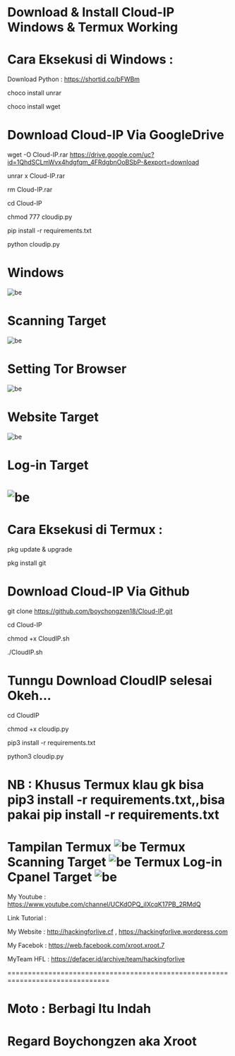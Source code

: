 # Download & Install Cloud-IP Windows & Termux Working

# Cara Eksekusi di Windows :

Download Python : https://shortid.co/bFWBm

choco install unrar

choco install wget


# Download Cloud-IP Via GoogleDrive

wget -O Cloud-IP.rar https://drive.google.com/uc?id=1QhdSCLmWvx4hdgfqm_4FRdgbnOoBSbP-&export=download

unrar x Cloud-IP.rar

rm Cloud-IP.rar

cd Cloud-IP

chmod 777 cloudip.py

pip install -r requirements.txt

python cloudip.py

# Windows
![be](https://raw.githubusercontent.com/boychongzen18/Cloud-IP/master/tampilan.png)
# Scanning Target
![be](https://raw.githubusercontent.com/boychongzen18/Cloud-IP/master/scanning-target.png)
# Setting Tor Browser
![be](https://raw.githubusercontent.com/boychongzen18/Cloud-IP/master/setting-tor-browser.png)
# Website Target
![be](https://raw.githubusercontent.com/boychongzen18/Cloud-IP/master/target.png)
# Log-in Target
![be](https://raw.githubusercontent.com/boychongzen18/Cloud-IP/master/log-in.png)
==============================================================================
# Cara Eksekusi di Termux :

pkg update & upgrade

pkg install git

# Download Cloud-IP Via Github

git clone https://github.com/boychongzen18/Cloud-IP.git

cd Cloud-IP

chmod +x CloudIP.sh

./CloudIP.sh

# Tunngu Download CloudIP selesai Okeh...

cd CloudIP 

chmod +x cloudip.py

pip3 install -r requirements.txt

python3 cloudip.py

# NB : Khusus Termux klau gk bisa pip3 install -r requirements.txt,,bisa pakai pip install -r requirements.txt

Tampilan Termux
![be](https://raw.githubusercontent.com/boychongzen18/Cloud-IP/master/tampilan.png)
Termux Scanning Target
![be](https://raw.githubusercontent.com/boychongzen18/Cloud-IP/master/termux-scanning.jpg)
Termux Log-in Cpanel Target
![be](https://raw.githubusercontent.com/boychongzen18/Cloud-IP/master/termux-target.jpg)
===============================================================================
My Youtube    : https://www.youtube.com/channel/UCKdOPQ_iIXcqK17PB_2RMdQ

Link Tutorial : 

My Website    : http://hackingforlive.cf , https://hackingforlive.wordpress.com

My Facebok    : https://web.facebook.com/xroot.xroot.7

MyTeam HFL    : https://defacer.id/archive/team/hackingforlive

===============================================================================

# Moto : Berbagi Itu Indah


# Regard Boychongzen aka Xroot



